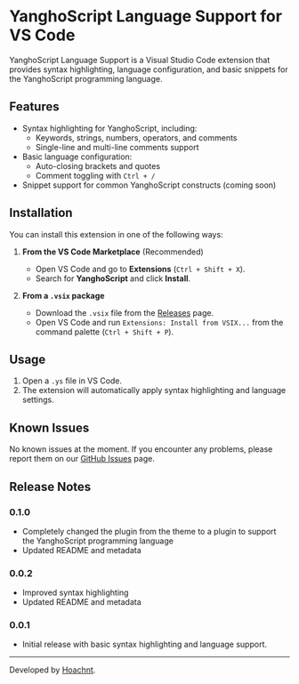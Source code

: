 # YanghoScript Language Support for VS Code

YanghoScript Language Support is a Visual Studio Code extension that provides syntax highlighting, language configuration, and basic snippets for the YanghoScript programming language.

## Features

-   Syntax highlighting for YanghoScript, including:
    -   Keywords, strings, numbers, operators, and comments
    -   Single-line and multi-line comments support
-   Basic language configuration:
    -   Auto-closing brackets and quotes
    -   Comment toggling with `Ctrl + /`
-   Snippet support for common YanghoScript constructs (coming soon)

## Installation

You can install this extension in one of the following ways:

1. **From the VS Code Marketplace** (Recommended)

    - Open VS Code and go to **Extensions** (`Ctrl + Shift + X`).
    - Search for **YanghoScript** and click **Install**.

2. **From a `.vsix` package**
    - Download the `.vsix` file from the [Releases](https://github.com/hoachnt/yanghoscript-vscode-extension/releases) page.
    - Open VS Code and run `Extensions: Install from VSIX...` from the command palette (`Ctrl + Shift + P`).

## Usage

1. Open a `.ys` file in VS Code.
2. The extension will automatically apply syntax highlighting and language settings.

## Known Issues

No known issues at the moment. If you encounter any problems, please report them on our [GitHub Issues](https://github.com/hoachnt/yanghoscript-vscode-extension/issues) page.

## Release Notes

### 0.1.0

-   Completely changed the plugin from the theme to a plugin to support the YanghoScript programming language
-   Updated README and metadata

### 0.0.2

-   Improved syntax highlighting
-   Updated README and metadata

### 0.0.1

-   Initial release with basic syntax highlighting and language support.

---

Developed by [Hoachnt](https://github.com/hoachnt).
